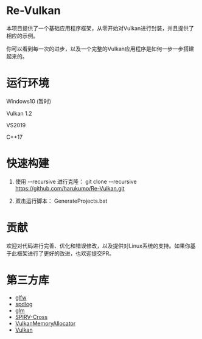 # Re-Vulkan

本项目提供了一个基础应用程序框架，从零开始对Vulkan进行封装，并且提供了相应的示例。

你可以看到每一次的进步，以及一个完整的Vulkan应用程序是如何一步一步搭建起来的。

# 运行环境

Windows10 (暂时)

Vulkan 1.2

VS2019

C++17

# 快速构建

1. 使用 --recursive 进行克隆： git clone --recursive https://github.com/harukumo/Re-Vulkan.git

2. 双击运行脚本： GenerateProjects.bat

# 贡献

欢迎对代码进行完善、优化和错误修改，以及提供对Linux系统的支持。如果你基于此框架进行了更好的改进，也欢迎提交PR。

# 第三方库

* [glfw](https://github.com/glfw/glfw)
* [spdlog](https://github.com/gabime/spdlog)
* [glm](https://github.com/g-truc/glm)
* [SPIRV-Cross](https://github.com/KhronosGroup/SPIRV-Cross) 
* [VulkanMemoryAllocator](https://github.com/GPUOpen-LibrariesAndSDKs/VulkanMemoryAllocator) 
* [Vulkan](https://www.khronos.org/vulkan)
